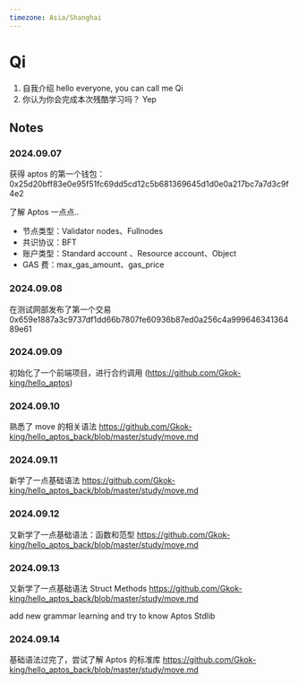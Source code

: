 ```yaml
---
timezone: Asia/Shanghai
---
```


# Qi

1. 自我介绍 hello everyone, you can call me Qi
2. 你认为你会完成本次残酷学习吗？ Yep

## Notes

<!-- Content_START -->

### 2024.09.07

获得 aptos 的第一个钱包：0x25d20bff83e0e95f51fc69dd5cd12c5b681369645d1d0e0a217bc7a7d3c9f4e2

了解 Aptos 一点点..

- 节点类型：Validator nodes、Fullnodes
- 共识协议：BFT
- 账户类型：Standard account 、Resource account、Object
- GAS 费：max_gas_amount、gas_price

### 2024.09.08

在测试网部发布了第一个交易
0x659e1887a3c9737df1dd66b7807fe60936b87ed0a256c4a99964634136489e61

### 2024.09.09

初始化了一个前端项目，进行合约调用
(https://github.com/Gkok-king/hello_aptos)

### 2024.09.10

熟悉了 move 的相关语法
https://github.com/Gkok-king/hello_aptos_back/blob/master/study/move.md

### 2024.09.11

新学了一点基础语法
https://github.com/Gkok-king/hello_aptos_back/blob/master/study/move.md

### 2024.09.12

又新学了一点基础语法：函数和范型
https://github.com/Gkok-king/hello_aptos_back/blob/master/study/move.md

### 2024.09.13

又新学了一点基础语法 Struct Methods
https://github.com/Gkok-king/hello_aptos_back/blob/master/study/move.md

add new grammar learning and try to know Aptos Stdlib

### 2024.09.14

基础语法过完了，尝试了解 Aptos 的标准库
https://github.com/Gkok-king/hello_aptos_back/blob/master/study/move.md

<!-- Content_END -->
